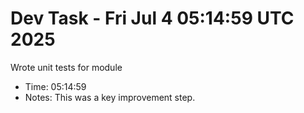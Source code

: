 # Dev Task - Fri Jul  4 05:14:59 UTC 2025
Wrote unit tests for module
- Time: 05:14:59
- Notes: This was a key improvement step.
